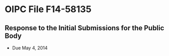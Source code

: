# OIPC File F14-58135 

## Response to the Initial Submissions for the Public Body

* Due May 4, 2014
